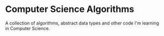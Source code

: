 # Computer Science Algorithms 
A collection of algorithms, abstract data types and other code I'm learning in Computer Science.